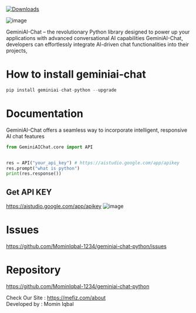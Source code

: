 [![Downloads](https://static.pepy.tech/badge/geminiai-chat-python)](https://pepy.tech/project/geminiai-chat-python)


![image](https://github.com/MominIqbal-1234/geminiai-chat-python/assets/61788052/15e838f4-d6ff-41da-b2b1-366c72c30107)

GeminiAI-Chat – the revolutionary Python library designed to power up your applications with advanced conversational AI capabilities
GeminiAI-Chat, developers can effortlessly integrate AI-driven chat functionalities into their projects,
# How to install geminiai-chat

```python
pip install geminiai-chat-python --upgrade
```
# Documentation
GeminiAI-Chat offers a seamless way to incorporate intelligent, responsive AI chat features
```python
from GeminiAIChat.core import API


res = API("your_api_key") # https://aistudio.google.com/app/apikey
res.prompt("what is python")
print(res.response())

```
## Get API KEY
https://aistudio.google.com/app/apikey
![image](https://github.com/MominIqbal-1234/geminiai-chat-python/assets/61788052/6b573d4a-5d3d-4370-96dc-eca0d327292f)



# Issues
https://github.com/MominIqbal-1234/geminiai-chat-python/issues


# Repository
https://github.com/MominIqbal-1234/geminiai-chat-python



Check Our Site : https://mefiz.com/about </br>
Developed by : Momin Iqbal
